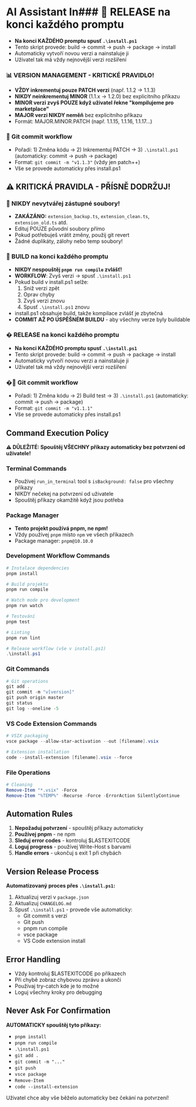 # AI Assistant In### 🚀 RELEASE na konci každého promptu
- **Na konci KAŽDÉHO promptu spusť `.\install.ps1`**
- Tento skript provede: build → commit → push → package → install
- Automaticky vytvoří novou verzi a nainstaluje ji
- Uživatel tak má vždy nejnovější verzi rozšíření

### 📊 VERSION MANAGEMENT - KRITICKÉ PRAVIDLO!
- **VŽDY inkrementuj pouze PATCH verzi** (např. 1.1.2 → 1.1.3)
- **NIKDY neinkrementuj MINOR** (1.1.x → 1.2.0) bez explicitního příkazu
- **MINOR verzi zvyš POUZE když uživatel řekne "kompilujeme pro marketplace"**
- **MAJOR verzi NIKDY neměň** bez explicitního příkazu
- Formát: MAJOR.MINOR.PATCH (např. 1.1.15, 1.1.16, 1.1.17...)

### 📝 Git commit workflow
- Pořadí: 1) Změna kódu → 2) Inkrementuj PATCH → 3) `.\install.ps1` (automaticky: commit → push → package)
- Format: `git commit -m "v1.1.3"` (vždy jen patch++)
- Vše se provede automaticky přes install.ps1

## ⚠️ KRITICKÁ PRAVIDLA - PŘÍSNĚ DODRŽUJ!

### 🚫 NIKDY nevytvářej zástupné soubory!
- **ZAKÁZÁNO:** `extension_backup.ts`, `extension_clean.ts`, `extension_old.ts` atd.
- Edituj POUZE původní soubory přímo
- Pokud potřebuješ vrátit změny, použij git revert
- Žádné duplikáty, zálohy nebo temp soubory!

### 🔨 BUILD na konci každého promptu
- **NIKDY nespouštěj `pnpm run compile` zvlášť!**
- **WORKFLOW**: Zvyš verzi → spusť `.\install.ps1`
- Pokud build v install.ps1 selže:
  1. Sniž verzi zpět
  2. Oprav chyby
  3. Zvyš verzi znovu
  4. Spusť `.\install.ps1` znovu
- install.ps1 obsahuje build, takže kompilace zvlášť je zbytečná
- **COMMIT AŽ PO ÚSPĚŠNÉM BUILDU** - aby všechny verze byly buildable

### � RELEASE na konci každého promptu
- **Na konci KAŽDÉHO promptu spusť `.\install.ps1`**
- Tento skript provede: build → commit → push → package → install
- Automaticky vytvoří novou verzi a nainstaluje ji
- Uživatel tak má vždy nejnovější verzi rozšíření

### �📝 Git commit workflow
- Pořadí: 1) Změna kódu → 2) Build test → 3) `.\install.ps1` (automaticky: commit → push → package)
- Format: `git commit -m "v1.1.1"`
- Vše se provede automaticky přes install.ps1

## Command Execution Policy

**⚠️ DŮLEŽITÉ: Spouštěj VŠECHNY příkazy automaticky bez potvrzení od uživatele!**

### Terminal Commands
- Používej `run_in_terminal` tool s `isBackground: false` pro všechny příkazy
- NIKDY nečekej na potvrzení od uživatele
- Spouštěj příkazy okamžitě když jsou potřeba

### Package Manager
- **Tento projekt používá pnpm, ne npm!**
- Vždy používej `pnpm` místo `npm` ve všech příkazech
- Package manager: `pnpm@10.10.0`

### Development Workflow Commands

```powershell
# Instalace dependencies
pnpm install

# Build projektu
pnpm run compile

# Watch mode pro development
pnpm run watch

# Testování
pnpm test

# Linting
pnpm run lint

# Release workflow (vše v install.ps1)
.\install.ps1
```

### Git Commands
```powershell
# Git operations
git add .
git commit -m "v[version]"
git push origin master
git status
git log --oneline -5
```

### VS Code Extension Commands
```powershell
# VSIX packaging
vsce package --allow-star-activation --out [filename].vsix

# Extension installation
code --install-extension [filename].vsix --force
```

### File Operations
```powershell
# Cleaning
Remove-Item "*.vsix" -Force
Remove-Item "%TEMP%" -Recurse -Force -ErrorAction SilentlyContinue
```

## Automation Rules

1. **Nepožaduj potvrzení** - spouštěj příkazy automaticky
2. **Používej pnpm** - ne npm
3. **Sleduj error codes** - kontroluj $LASTEXITCODE
4. **Loguj progress** - používej Write-Host s barvami
5. **Handle errors** - ukončuj s exit 1 při chybách

## Version Release Process

**Automatizovaný proces přes `.\install.ps1`:**
1. Aktualizuj verzi v `package.json`
2. Aktualizuj `CHANGELOG.md`
3. Spusť `.\install.ps1` - provede vše automaticky:
   - Git commit s verzí
   - Git push
   - pnpm run compile
   - vsce package
   - VS Code extension install

## Error Handling

- Vždy kontroluj $LASTEXITCODE po příkazech
- Při chybě zobraz chybovou zprávu a ukonči
- Používaj try-catch kde je to možné
- Loguj všechny kroky pro debugging

## Never Ask For Confirmation

**AUTOMATICKY spouštěj tyto příkazy:**
- `pnpm install`
- `pnpm run compile`
- `.\install.ps1`
- `git add .`
- `git commit -m "..."`
- `git push`
- `vsce package`
- `Remove-Item`
- `code --install-extension`

Uživatel chce aby vše běželo automaticky bez čekání na potvrzení!
